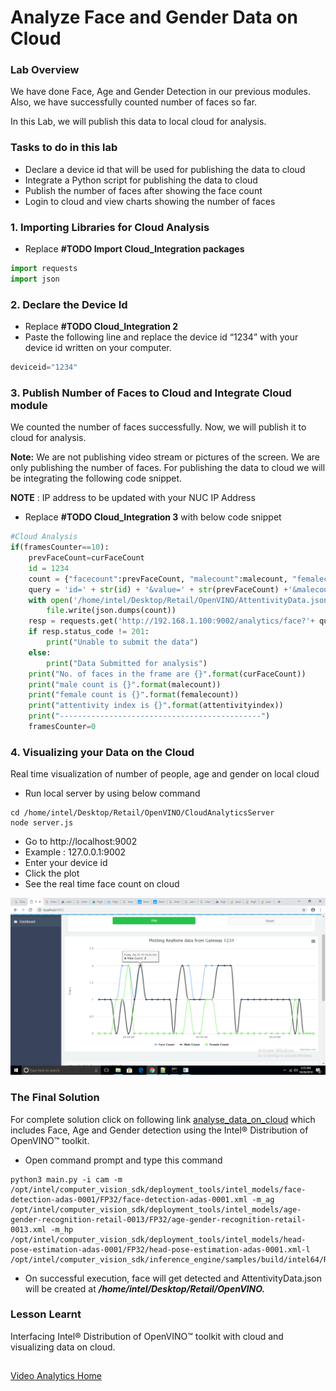 # Analyze Face and Gender Data on Cloud
### Lab Overview
We have done Face, Age and Gender Detection in our previous modules. Also, we have successfully counted number of faces so far.

In this Lab, we will publish this data to local cloud for analysis.

### Tasks to do in this lab

- Declare a device id that will be used for publishing the data to cloud
- Integrate a Python script for publishing the data to cloud
- Publish the number of faces after showing the face count
- Login to cloud and view charts showing the number of faces

### 1. Importing Libraries for Cloud Analysis

- Replace **#TODO Import Cloud_Integration packages**

```python
import requests
import json
```

### 2. Declare the Device Id

- Replace **#TODO Cloud_Integration 2**
- Paste the following line and replace the device id “1234” with your device id written on your computer.

```python
deviceid="1234"
```

### 3. Publish Number of Faces to Cloud and Integrate Cloud module

We counted the number of faces successfully. Now, we will publish it to cloud for analysis.       

**Note:** We are not publishing video stream or pictures of the screen. We are only publishing the number of faces. For publishing the data to cloud we will be integrating the following code snippet.

**NOTE** : IP address to be updated with your NUC IP Address
- Replace **#TODO Cloud_Integration 3** with below code snippet

```python
#Cloud Analysis
if(framesCounter==10):
    prevFaceCount=curFaceCount
    id = 1234
    count = {"facecount":prevFaceCount, "malecount":malecount, "femalecount":femalecount, "attentivityindex":attentivityindex, "timestamp":time.strftime('%H:%M:%S')}
    query = 'id=' + str(id) + '&value=' + str(prevFaceCount) +'&malecount=' + str(malecount) +'&femalecount=' + str(femalecount);
    with open('/home/intel/Desktop/Retail/OpenVINO/AttentivityData.json', 'w') as file:
        file.write(json.dumps(count))
    resp = requests.get('http://192.168.1.100:9002/analytics/face?'+ query);
    if resp.status_code != 201:
        print("Unable to submit the data")
    else:
        print("Data Submitted for analysis")
    print("No. of faces in the frame are {}".format(curFaceCount))
    print("male count is {}".format(malecount))
    print("female count is {}".format(femalecount))
    print("attentivity index is {}".format(attentivityindex))
    print("---------------------------------------------")
    framesCounter=0
```
### 4. Visualizing your Data on the Cloud
Real time visualization of number of people, age and gender on local cloud
- Run local server by using below command
```
cd /home/intel/Desktop/Retail/OpenVINO/CloudAnalyticsServer
node server.js
 ```
- Go to http://localhost:9002
- Example : 127.0.0.1:9002
- Enter your device id
- Click the plot
- See the real time face count on cloud

![](images/cloudAnalysis.png)

### The Final Solution

For complete solution click on following link [analyse_data_on_cloud](./solutions/cloud_analysis.md) which includes Face, Age and Gender detection using the Intel® Distribution of OpenVINO™ toolkit.


- Open command prompt and type this command

```
python3 main.py -i cam -m /opt/intel/computer_vision_sdk/deployment_tools/intel_models/face-detection-adas-0001/FP32/face-detection-adas-0001.xml -m_ag /opt/intel/computer_vision_sdk/deployment_tools/intel_models/age-gender-recognition-retail-0013/FP32/age-gender-recognition-retail-0013.xml -m_hp /opt/intel/computer_vision_sdk/deployment_tools/intel_models/head-pose-estimation-adas-0001/FP32/head-pose-estimation-adas-0001.xml-l /opt/intel/computer_vision_sdk/inference_engine/samples/build/intel64/Release/lib/libcpu_extension.so
 ```
- On successful execution, face will get detected and AttentivityData.json will be created at ***/home/intel/Desktop/Retail/OpenVINO.***
### Lesson Learnt
Interfacing Intel® Distribution of OpenVINO™ toolkit with cloud and visualizing data on cloud.

##  

[Video Analytics Home](./README.md)
